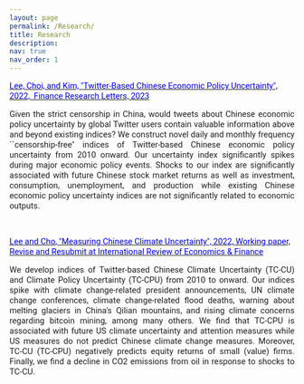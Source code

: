 ```yaml
---
layout: page
permalink: /Research/
title: Research
description: 
nav: true
nav_order: 1
---
```


<p><span style="font-size:12pt"><span style="font-family:&quot;Times New Roman&quot;,serif"><span style="font-size:11.0pt"><span style="font-family:&quot;Open Sans&quot;,sans-serif"><span style="color:#212121"><a href="https://www.sciencedirect.com/science/article/abs/pii/S1544612323000016" target="_blank"><span style="font-family:Roboto"><span style="color:blue"><span style="color:inherit">Lee, Choi, and Kim, &quot;Twitter-Based Chinese Economic Policy Uncertainty&quot;, 2022,&nbsp; Finance Research Letters, 2023</span></span></span></a></span></span></span></span></span></p>

<p style="text-align:justify"><span style="font-size:12pt"><span style="font-family:&quot;Times New Roman&quot;,serif"><span style="font-size:11.0pt"><span style="font-family:Roboto"><span style="color:#212121">Given the strict censorship in China, would tweets about Chinese economic policy uncertainty by global Twitter users contain valuable information above and beyond existing indices? We construct novel daily and monthly frequency ``censorship-free&quot; indices of Twitter-based Chinese economic policy uncertainty from 2010 onward. Our uncertainty index significantly spikes during major economic policy events. Shocks to our index are significantly associated with future Chinese stock market returns as well as investment, consumption, unemployment, and production while existing Chinese economic policy uncertainty indices are not significantly related to economic outputs.</span></span></span></span></span></p>

<p style="text-align:justify">&nbsp;</p>

<p><span style="font-size:12pt"><span style="font-family:&quot;Times New Roman&quot;,serif"><span style="font-size:11.0pt"><span style="font-family:&quot;Open Sans&quot;,sans-serif"><span style="color:#212121"><a href="https://papers.ssrn.com/sol3/papers.cfm?abstract_id=4123659" style="box-sizing:border-box; color:inherit; pointer-events:all" target="_blank"><span style="font-family:Roboto"><span style="color:blue"><span style="color:inherit">Lee</span><span style="color:inherit">&nbsp;and Cho</span><span style="color:inherit">, &quot;</span><span style="color:inherit">Measuring Chinese Climate Uncertainty</span><span style="color:inherit">&quot;, 2022, Working paper, Revise and Resubmit at International Review of Economics &amp; Finance</span></span></span></a> </span></span></span></span></span></p>

<p style="text-align:justify"><span style="font-size:12pt"><span style="font-family:&quot;Times New Roman&quot;,serif"><span style="font-size:11.0pt"><span style="font-family:Roboto"><span style="color:#212121">We develop indices of Twitter-based Chinese Climate Uncertainty (TC-CU) and Climate Policy Uncertainty (TC-CPU) from 2010 to onward. Our indices spike with climate change-related president announcements, UN climate change conferences, climate change-related flood deaths, warning about melting glaciers in China&#39;s Qilian mountains, and rising climate concerns regarding bitcoin mining, among many others. We find that TC-CPU is associated with future US climate uncertainty and attention measures while US measures do not predict Chinese climate change measures. Moreover, TC-CU (TC-CPU) negatively predicts equity returns of small (value) firms. Finally, we find a decline in CO2 emissions from oil in response to shocks to TC-CU.</span></span></span></span></span></p>

<p>&nbsp;</p>
